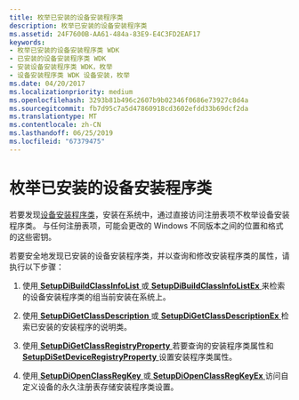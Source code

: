 ```yaml
---
title: 枚举已安装的设备安装程序类
description: 枚举已安装的设备安装程序类
ms.assetid: 24F7600B-AA61-484a-83E9-E4C3FD2EAF17
keywords:
- 枚举已安装的设备安装程序类 WDK
- 已安装的设备安装程序类 WDK
- 安装设备安装程序类 WDK，枚举
- 设备安装程序类 WDK 设备安装，枚举
ms.date: 04/20/2017
ms.localizationpriority: medium
ms.openlocfilehash: 3293b81b496c2607b9b02346f0686e73927c8d4a
ms.sourcegitcommit: fb7d95c7a5d47860918cd3602efdd33b69dcf2da
ms.translationtype: MT
ms.contentlocale: zh-CN
ms.lasthandoff: 06/25/2019
ms.locfileid: "67379475"
---
```

# <a name="enumerating-installed-device-setup-classes"></a>枚举已安装的设备安装程序类


若要发现[设备安装程序类](device-setup-classes.md)，安装在系统中，通过直接访问注册表项不枚举设备安装程序类。 与任何注册表项，可能会更改的 Windows 不同版本之间的位置和格式的这些密钥。

若要安全地发现已安装的设备安装程序类，并以查询和修改安装程序类的属性，请执行以下步骤：

1.  使用[ **SetupDiBuildClassInfoList** ](https://docs.microsoft.com/windows/desktop/api/setupapi/nf-setupapi-setupdibuildclassinfolist)或[ **SetupDiBuildClassInfoListEx** ](https://docs.microsoft.com/windows/desktop/api/setupapi/nf-setupapi-setupdibuildclassinfolistexa)来检索的设备安装程序类的组当前安装在系统上。

2.  使用[ **SetupDiGetClassDescription** ](https://docs.microsoft.com/windows/desktop/api/setupapi/nf-setupapi-setupdigetclassdescriptiona)或[ **SetupDiGetClassDescriptionEx** ](https://docs.microsoft.com/windows/desktop/api/setupapi/nf-setupapi-setupdigetclassdescriptionexa)检索已安装的安装程序的说明类。

3.  使用[ **SetupDiGetClassRegistryProperty** ](https://docs.microsoft.com/windows/desktop/api/setupapi/nf-setupapi-setupdigetclassregistrypropertya)若要查询的安装程序类属性和[ **SetupDiSetDeviceRegistryProperty** ](https://docs.microsoft.com/windows/desktop/api/setupapi/nf-setupapi-setupdisetdeviceregistrypropertya)设置安装程序类属性。

4.  使用[ **SetupDiOpenClassRegKey** ](https://docs.microsoft.com/windows/desktop/api/setupapi/nf-setupapi-setupdiopenclassregkey)或[ **SetupDiOpenClassRegKeyEx** ](https://docs.microsoft.com/windows/desktop/api/setupapi/nf-setupapi-setupdiopenclassregkeyexa)访问自定义设备的永久注册表存储安装程序类设置。

 

 





